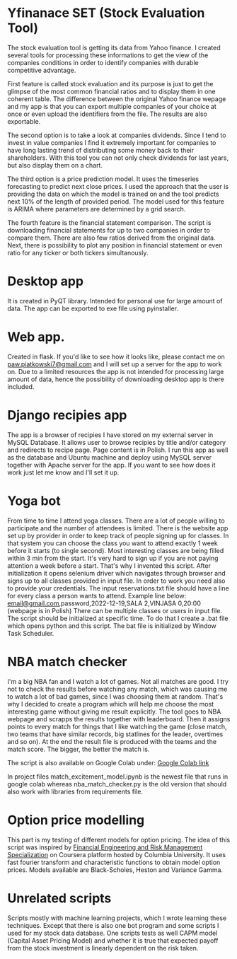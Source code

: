 # Yfinanace SET (Stock Evaluation Tool)

The  stock evaluation tool is getting its data from Yahoo finance. I created several tools for processing these informations to get the view of the companies conditions in order to identify companies with durable competitive advantage.

First feature is called stock evaluation and its purpose is just to get the glimpse of the most common financial ratios and to display them in one coherent table. The difference between the original Yahoo finance wepage and my app is that you can export multiple companies of your choice at once or even upload the identifiers from the file. The results are also exportable.

The second option is to take a look at companies dividends. Since I tend to invest in value companies I find it extremely important for companies to have long lasting trend of distributing some money back to their shareholders. With this tool you can not only check dividends for last years, but also display them on a chart.

The third option is a price prediction model. It uses the timeseries forecasting to predict next close prices. I used the approach that the user is providing the data on which the model is trained on and the tool predicts next 10% of the length of provided period. The model used for this feature is ARIMA where parameters are determined by a grid search.

The fourth feature is the financial statement comparison. The script is downloading financial statements for up to two companies in order to compare them. There are also few ratios derived from the original data. Next, there is possibility to plot any position in financial statement or even ratio for any ticker or both tickers simultanously.

# Desktop app

It is created in PyQT library. Intended for personal use for large amount of data. The app can be exported to exe file using pyinstaller.

# Web app.

Created in flask. If you'd like to see how it looks like, please contact me on paw.piatkowski7@gmail.com and I will set up a server for the app to work on. Due to a limited resources the app is not intended for processing large amount of data, hence the possibility of downloading desktop app is there included. 

# Django recipies app
The app is a browser of recipies I have stored on my external server in MySQL Database. It allows user to browse recipies by title and/or category and redirects to recipe page. Page content is in Polish. 
I run this app as well as the database and Ubuntu machine and deploy using MySQL server together with Apache server for the app.
If you want to see how does it work just let me know and I'll set it up.

# Yoga bot
From time to time I attend yoga classes. There are a lot of people willing to participate and the number of attendees is limited.
There is the website app set up by provider in order to keep track of people signing up for classes. In that system you can choose the class you want to attend exactly 1 week before it starts (to single second). Most interesting classes are being filled within 3 min from the start. It's very hard to sign up if you are not paying attention a week before a start.
That's why I invented this script. After initialization it opens selenium driver which navigates through browser and signs up to all classes provided in input file. In order to work you need also to provide your credentials. The input reservations.txt file should have a line for every class a person wants to attend. Example line below:
email@gmail.com,password,2022-12-19,SALA 2,VINJASA 0,20:00
(webpage is in Polish)
There can be multiple classes or users in input file.
The script should be initialized at specific time. To do that I create a .bat file which opens python and this script. The bat file is initialized by Window Task Scheduler.

# NBA match checker
I'm a big NBA fan and I watch a lot of games. Not all matches are good. I try not to check the results before watching any match, which was causing me to watch a lot of bad games, since I was choosing them at random. That's why I decided to create a program which will help me choose the most interesting game without giving me result explicitly.
The tool goes to NBA webpage and scrapps the results together with leaderboard. Then it assigns points to every match for things that I like watching the game (close match, two teams that have similar records, big statlines for the leader, overtimes and so on). At the end the result file is produced with the teams and the match score. The bigger, the better the match is.

The script is also available on Google Colab under:
[Google Colab link](https://colab.research.google.com/drive/1jiW9sD3naQ7MziFuXavsmxtjo9CA-kQw?usp=sharing)

In project files 
match_excitement_model.ipynb is the newest file that runs in google colab whereas nba_match_checker.py is the old version that should also work with libraries from requirements file. 

# Option price modelling
This part is my testing of different models for option pricing. The idea of this script was inspired by [Financial Engineering and Risk Management Specialization](https://www.coursera.org/specializations/financialengineering) on Coursera platform hosted by Columbia University. It uses fast fourier transform and characteristic functions to obtain model option prices. Models available are Black-Scholes, Heston and Variance Gamma.

# Unrelated scripts
Scripts mostly with machine learning projects, which I wrote learning these techniques. Except that there is also one bot program and some scripts I used for my stock data database. One scripts tests as well CAPM model (Capital Asset Pricing Model) and whether it is true that expected payoff from the stock investment is linearly dependent on the risk taken. 


